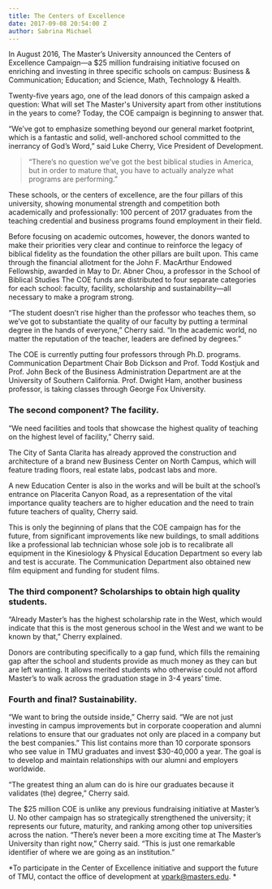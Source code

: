```yaml
---
title: The Centers of Excellence
date: 2017-09-08 20:54:00 Z
author: Sabrina Michael
---
```


In August 2016, The Master’s University announced the Centers of Excellence Campaign—a $25 million fundraising initiative focused on enriching and investing in three specific schools on campus: Business & Communication; Education;  and Science, Math, Technology & Health. 

Twenty-five years ago, one of the lead donors of this campaign asked a question: What will set The Master's University apart from other institutions in the years to come? Today, the COE campaign is beginning to answer that. 

 “We’ve got to emphasize something beyond our general market footprint, which is a fantastic and solid, well-anchored school committed to the inerrancy of God’s Word,” said Luke Cherry, Vice President of Development. 
> “There’s no question we’ve got the best biblical studies in America, but in order to mature that, you have to actually analyze what programs are performing.”

These schools, or the centers of excellence, are the four pillars of this university, showing monumental strength and competition both academically and professionally: 100 percent of 2017 graduates from the teaching credential and business programs found employment in their field. 

Before focusing on academic outcomes, however, the donors wanted to make their priorities very clear and continue to reinforce the legacy of biblical fidelity as the foundation the other pillars are built upon. This came through the financial allotment for the John F. MacArthur Endowed Fellowship, awarded in May to Dr. Abner Chou, a professor in the School of Biblical Studies
The COE funds are distributed to four separate categories for each school: faculty, facility, scholarship and sustainability—all necessary to make a program strong. 

“The student doesn’t rise higher than the professor who teaches them, so we’ve got to substantiate the quality of our faculty by putting a terminal degree in the hands of everyone,” Cherry said. “In the academic world, no matter the reputation of the teacher, leaders are defined by degrees.”

The COE is currently putting four professors through Ph.D. programs. Communication Department Chair Bob Dickson and Prof. Todd Kostjuk and Prof. John Beck of the Business Administration Department are at the University of Southern California. Prof. Dwight Ham, another business professor, is taking classes through George Fox University. 

### The second component? The facility. 

“We need facilities and tools that showcase the highest quality of teaching on the highest level of facility,” Cherry said. 

The City of Santa Clarita has already approved the construction and architecture of a brand new Business Center on North Campus, which will feature trading floors, real estate labs, podcast labs and more. 

A new Education Center is also in the works and will be built at the school’s entrance on Placerita Canyon Road, as a representation of the vital importance quality teachers are to higher education and the need to train future teachers of quality, Cherry said.
 
This is only the beginning of plans that the COE campaign has for the future, from significant improvements like new buildings, to small additions like a professional lab technician whose sole job is to recalibrate all equipment in the Kinesiology & Physical Education Department so every lab and test is accurate. The Communication Department also obtained new film equipment and funding for student films. 

### The third component? Scholarships to obtain high quality students. 

“Already Master’s has the highest scholarship rate in the West, which would indicate that this is the most generous school in the West and we want to be known by that,” Cherry explained. 

Donors are contributing specifically to a gap fund, which fills the remaining gap after the school and students provide as much money as they can but are left wanting. It allows merited students who otherwise could not afford Master’s to walk across the graduation stage in 3-4 years’ time. 

### Fourth and final? Sustainability. 

“We want to bring the outside inside,” Cherry said. “We are not just investing in campus improvements but in corporate cooperation and alumni relations to ensure that our graduates not only are placed in a company but the best companies.” 
This list contains more than 10 corporate sponsors who see value in TMU graduates and invest $30-40,000 a year. The goal is to develop and maintain relationships with our alumni and employers worldwide.

“The greatest thing an alum can do is hire our graduates because it validates (the) degree,” Cherry said. 

The $25 million COE is unlike any previous fundraising initiative at Master’s U. No other campaign has so strategically strengthened the university; it represents our future, maturity, and ranking among other top universities across the nation. 
“There’s never been a more exciting time at The Master’s University than right now,” Cherry said. “This is just one remarkable identifier of where we are going as an institution.”

*To participate in the Center of Excellence initiative and support the future of TMU, contact the office of development at vpark@masters.edu. *
